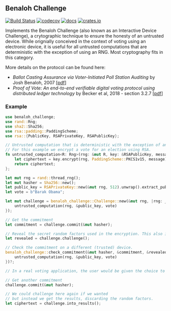 ## Benaloh Challenge

[![Build Status](https://travis-ci.org/phayes/benaloh-challenge.svg?branch=master)](https://travis-ci.org/phayes/benaloh-challenge)
[![codecov](https://codecov.io/gh/phayes/benaloh-challenge/branch/master/graph/badge.svg)](https://codecov.io/gh/phayes/benaloh-challenge)
[![docs](https://docs.rs/fdh/badge.svg)](https://docs.rs/benaloh-challenge)
[![crates.io](https://meritbadge.herokuapp.com/fdh)](https://crates.io/crates/benaloh-challenge)

Implements the Benaloh Challenge (also known as an Interactive Device Challenge), a crytographic technique to ensure the honesty of an untrusted device. While orignially conceived in the context of voting using an electronic device, it is useful for all untrusted computations that are deterministic with the exception of using an RNG. Most cryptography fits in this category.

More details on the protocol can be found here:

- _Ballot Casting Assurance via Voter-Initiated Poll Station Auditing_ by Josh Benaloh, 2007 [[pdf](https://www.usenix.org/legacy/event/evt07/tech/full_papers/benaloh/benaloh.pdf)]
- _Proof of Vote: An end-to-end verifiable digital voting protocol using distributed ledger
  technology_ by Becker et al, 2018 - section 3.2.7 [[pdf](https://github.com/votem/proof-of-vote/raw/master/proof-of-vote-whitepaper.pdf)]

### Example

```rust
use benaloh_challenge;
use rand::Rng;
use sha2::Sha256;
use rsa::padding::PaddingScheme;
use rsa::{PublicKey, RSAPrivateKey, RSAPublicKey};

// Untrusted computation that is deterministic with the exception of an RNG
// For this example we encrypt a vote for an election using RSA.
fn untrusted_computation<R: Rng>(rng: &mut R, key: &RSAPublicKey, message: &[u8]) -> Vec<u8> {
    let ciphertext = key.encrypt(rng, PaddingScheme::PKCS1v15, message).unwrap();
    return ciphertext;
};

let mut rng = rand::thread_rng();
let mut hasher = Sha256::new();
let public_key = RSAPrivateKey::new(&mut rng, 512).unwrap().extract_public();
let vote = b"Barak Obama";

let mut challenge = benaloh_challenge::Challenge::new(&mut rng, |rng: _| {
    untrusted_computation(rng, &public_key, vote)
});

// Get the commitment
let commitment = challenge.commit(&mut hasher);

// Reveal the secret random factors used in the encryption. This also invalidates the results.
let revealed = challenge.challenge();

// Check the commitment on a different (trusted) device.
benaloh_challenge::check_commitment(&mut hasher, &commitment, &revealed, |rng: _| {
    untrusted_computation(rng, &public_key, vote)
})?;

// In a real voting application, the user would be given the choice to change their vote here.

// Get another commitment
challenge.commit(&mut hasher);

// We could challenge here again if we wanted
// but instead we get the results, discarding the random factors.
let ciphertext = challenge.into_results();
```

